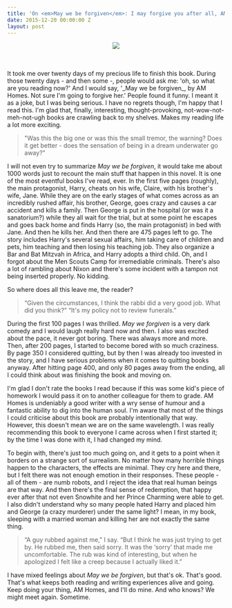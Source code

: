 ```yaml
---
title: 'On <em>May we be forgiven</em>: I may forgive you after all, AM Homes'
date: 2015-12-20 00:00:00 Z
layout: post
---
```


<p align="center"><img src="https://images.unsplash.com/photo-1457523826051-6f3e5aeb89b9?ixlib=rb-0.3.5&q=80&fm=jpg&crop=entropy&w=1080&fit=max&s=03d292af688462af5ea190b4e2d7a73b"/></p>
<br />
<br />
It took me over twenty days of my precious life to finish this book. During those twenty days - and then some -, people would ask me: 'oh, so what are you reading now?' And I would say, '_May we be forgiven_, by AM Homes. Not sure I'm going to forgive her.' People found it funny. I meant it as a joke, but I was being serious. I have no regrets though, I'm happy that I read this. I'm glad that, finally, interesting, thought-provoking, not-wow-not-meh-not-ugh books are crawling back to my shelves. Makes my reading life a lot more exciting.


>"Was this the big one or was this the small tremor, the warning? Does it get better - does the sensation of being in a dream underwater go away?" 


I will not even try to summarize _May we be forgiven_, it would take me about 1000 words just to recount the main stuff that happen in this novel. It is one of the most eventful books I've read, ever. In the first five pages (roughly), the main protagonist, Harry, cheats on his wife, Claire, with his brother's wife, Jane. While they are on the early stages of what comes across as an incredibly rushed affair, his brother, George, goes crazy and causes a car accident and kills a family. Then George is put in the hospital (or was it a sanatorium?) while they all wait for the trial, but at some point he escapes and goes back home and finds Harry (so, the main protagonist) in bed with Jane. And then he kills her. And then there are 475 pages left to go. The story includes Harry's several sexual affairs, him taking care of children and pets, him teaching and then losing his teaching job. They also organize a Bar and Bat Mitzvah in Africa, and Harry adopts a third child. Oh, and I forgot about the Men Scouts Camp for irremediable criminals. There's also a lot of rambling about Nixon and there's some incident with a tampon not being inserted properly. No kidding. 


So where does all this leave me, the reader?


>“Given the circumstances, I think the rabbi did a very good job. What did you think?”
“It's my policy not to review funerals.” 


During the first 100 pages I was thrilled. _May we forgiven_ is a very dark comedy and I would laugh really hard now and then. I also was excited about the pace, it never got boring. There was always more and more. Then, after 200 pages, I started to become bored with so much craziness. By page 350 I considered quitting, but by then I was already too invested in the story, and I have serious problems when it comes to quitting books anyway. After hitting page 400, and only 80 pages away from the ending, all I could think about was finishing the book and moving on.


I'm glad I don't rate the books I read because if this was some kid's piece of homework I would pass it on to another colleague for them to grade. AM Homes is undeniably a good writer with a wry sense of humour and a fantastic ability to dig into the human soul. I'm aware that most of the things I could criticise about this book are probably intentionally that way. However, this doesn't mean we are on the same wavelength. I was really recommending this book to everyone I came across when I first started it; by the time I was done with it, I had changed my mind.


To begin with, there's just too much going on, and it gets to a point when it borders on a strange sort of surrealism. No matter how many horrible things happen to the characters, the effects are minimal. They cry here and there, but I felt there was not enough emotion in their responses. These people - all of them - are numb robots, and I reject the idea that real human beings are that way. And then there's the final sense of redemption, that happy ever after that not even Snowhite and her Prince Charming were able to get. I also didn't understand why so many people hated Harry and placed him and George (a crazy murderer) under the same light? I mean, in my book, sleeping with a married woman and killing her are not exactly the same thing.


>“A guy rubbed against me,” I say. “But I think he was just trying to get by. He rubbed me, then said sorry. It was the ‘sorry’ that made me uncomfortable. The rub was kind of interesting, but when he apologized I felt like a creep because I actually liked it.” 


I have mixed feelings about _May we be forgiven_, but that's ok. That's good. That's what keeps both reading and writing experiences alive and going. Keep doing your thing, AM Homes, and I'll do mine. And who knows? We might meet again. Sometime.
